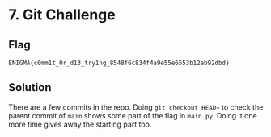 # 7. Git Challenge

## Flag

```
ENIGMA{c0mm1t_0r_d13_try1ng_8548f6c834f4a9e55e6553b12ab92dbd}
```

## Solution

There are a few commits in the repo. Doing `git checkout HEAD~` to check the parent commit of `main` shows some part of the flag in `main.py`. Doing it one more time gives away the starting part too.
